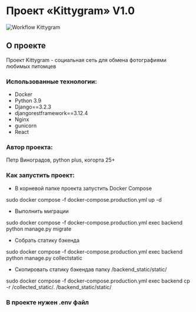 # Проект «Kittygram» V1.0

![Workflow Kittygram](https://github.com/PeterFVin/kittygram_final/actions/workflows/main.yml/badge.svg)

## О проекте

Проект Kittygram - социальная сеть для обмена фотографиями любимых питомцев

### Использованные технологии: 

 - Docker
 - Python 3.9 
 - Django==3.2.3 
 - djangorestframework==3.12.4 
 - Nginx 
 - gunicorn
 - React

### Автор проекта:

Петр Виноградов, python plus, когорта 25+

### Как запустить проект: 

- В корневой папке проекта запустить Docker Compose

sudo docker compose -f docker-compose.production.yml up -d

- Выполнить миграции

sudo docker compose -f docker-compose.production.yml exec backend python manage.py migrate

- Собрать статику бэкенда

sudo docker compose -f docker-compose.production.yml exec backend python manage.py collectstatic

- Скопировать статику бэкендав папку /backend_static/static/

sudo docker compose -f docker-compose.production.yml exec backend cp -r /collected_static/. /backend_static/static/

### В проекте нужен .env файл 
